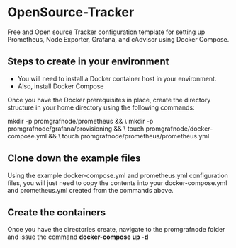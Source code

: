 # OpenSource-Tracker

Free and Open source Tracker configuration template for setting up Prometheus, Node Exporter, Grafana, and cAdvisor using Docker Compose.

## Steps to create in your environment

- You will need to install a Docker container host in your environment. 
- Also, install Docker Compose

Once you have the Docker prerequisites in place, create the directory structure in your home directory using the following commands:


mkdir -p promgrafnode/prometheus && \ 
mkdir -p promgrafnode/grafana/provisioning && \ 
touch promgrafnode/docker-compose.yml && \ 
touch promgrafnode/prometheus/prometheus.yml

## Clone down the example files

Using the example docker-compose.yml and prometheus.yml configuration files, you will just need to copy the contents into your docker-compose.yml and prometheus.yml created from the commands above.

## Create the containers

Once you have the directories create, navigate to the promgrafnode folder and issue the command **docker-compose up -d**
